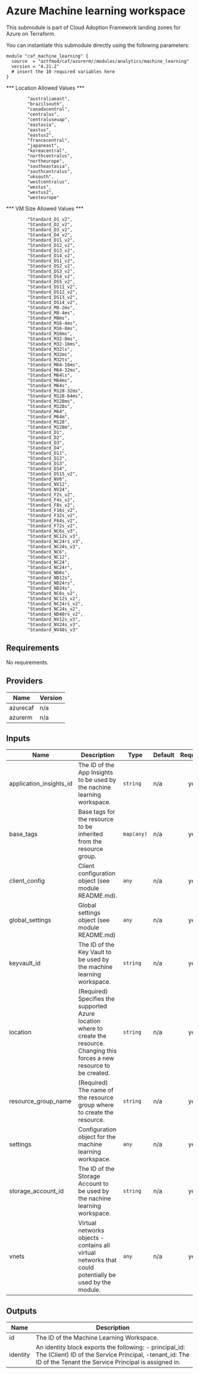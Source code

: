 # Azure Machine learning workspace

This submodule is part of Cloud Adoption Framework landing zones for Azure on Terraform.

You can instantiate this submodule directly using the following parameters:

```
module "caf_machine_learning" {
  source  = "aztfmod/caf/azurerm//modules/analytics/machine_learning"
  version = "4.21.2"
  # insert the 10 required variables here
}
```
*** Location Allowed Values ***
```
        "australiaeast",
        "brazilsouth",
        "canadacentral",
        "centralus",
        "centraluseuap",
        "eastasia",
        "eastus",
        "eastus2",
        "francecentral",
        "japaneast",
        "koreacentral",
        "northcentralus",
        "northeurope",
        "southeastasia",
        "southcentralus",
        "uksouth",
        "westcentralus",
        "westus",
        "westus2",
        "westeurope"
```

*** VM Size Allowed Values ***
```
        "Standard_D1_v2",
        "Standard_D2_v2",
        "Standard_D3_v2",
        "Standard_D4_v2",
        "Standard_D11_v2",
        "Standard_D12_v2",
        "Standard_D13_v2",
        "Standard_D14_v2",
        "Standard_DS1_v2",
        "Standard_DS2_v2",
        "Standard_DS3_v2",
        "Standard_DS4_v2",
        "Standard_DS5_v2",
        "Standard_DS11_v2",
        "Standard_DS12_v2",
        "Standard_DS13_v2",
        "Standard_DS14_v2",
        "Standard_M8-2ms",
        "Standard_M8-4ms",
        "Standard_M8ms",
        "Standard_M16-4ms",
        "Standard_M16-8ms",
        "Standard_M16ms",
        "Standard_M32-8ms",
        "Standard_M32-16ms",
        "Standard_M32ls",
        "Standard_M32ms",
        "Standard_M32ts",
        "Standard_M64-16ms",
        "Standard_M64-32ms",
        "Standard_M64ls",
        "Standard_M64ms",
        "Standard_M64s",
        "Standard_M128-32ms",
        "Standard_M128-64ms",
        "Standard_M128ms",
        "Standard_M128s",
        "Standard_M64",
        "Standard_M64m",
        "Standard_M128",
        "Standard_M128m",
        "Standard_D1",
        "Standard_D2",
        "Standard_D3",
        "Standard_D4",
        "Standard_D11",
        "Standard_D12",
        "Standard_D13",
        "Standard_D14",
        "Standard_DS15_v2",
        "Standard_NV6",
        "Standard_NV12",
        "Standard_NV24",
        "Standard_F2s_v2",
        "Standard_F4s_v2",
        "Standard_F8s_v2",
        "Standard_F16s_v2",
        "Standard_F32s_v2",
        "Standard_F64s_v2",
        "Standard_F72s_v2",
        "Standard_NC6s_v3",
        "Standard_NC12s_v3",
        "Standard_NC24rs_v3",
        "Standard_NC24s_v3",
        "Standard_NC6",
        "Standard_NC12",
        "Standard_NC24",
        "Standard_NC24r",
        "Standard_ND6s",
        "Standard_ND12s",
        "Standard_ND24rs",
        "Standard_ND24s",
        "Standard_NC6s_v2",
        "Standard_NC12s_v2",
        "Standard_NC24rs_v2",
        "Standard_NC24s_v2",
        "Standard_ND40rs_v2",
        "Standard_NV12s_v3",
        "Standard_NV24s_v3",
        "Standard_NV48s_v3"
```

<!-- BEGINNING OF PRE-COMMIT-TERRAFORM DOCS HOOK -->
## Requirements

No requirements.

## Providers

| Name | Version |
|------|---------|
| azurecaf | n/a |
| azurerm | n/a |

## Inputs

| Name | Description | Type | Default | Required |
|------|-------------|------|---------|:--------:|
| application\_insights\_id | The ID of the App Insights to be used by the nachine learning workspace. | `string` | n/a | yes |
| base\_tags | Base tags for the resource to be inherited from the resource group. | `map(any)` | n/a | yes |
| client\_config | Client configuration object (see module README.md). | `any` | n/a | yes |
| global\_settings | Global settings object (see module README.md) | `any` | n/a | yes |
| keyvault\_id | The ID of the Key Vault to be used by the machine learning workspace. | `string` | n/a | yes |
| location | (Required) Specifies the supported Azure location where to create the resource. Changing this forces a new resource to be created. | `string` | n/a | yes |
| resource\_group\_name | (Required) The name of the resource group where to create the resource. | `string` | n/a | yes |
| settings | Configuration object for the machine learning workspace. | `any` | n/a | yes |
| storage\_account\_id | The ID of the Storage Account to be used by the nachine learning workspace. | `string` | n/a | yes |
| vnets | Virtual networks objects - contains all virtual networks that could potentially be used by the module. | `any` | n/a | yes |

## Outputs

| Name | Description |
|------|-------------|
| id | The ID of the Machine Learning Workspace. |
| identity | An identity block exports the following: - principal\_id: The (Client) ID of the Service Principal, -tenant\_id: The ID of the Tenant the Service Principal is assigned in. |

<!-- END OF PRE-COMMIT-TERRAFORM DOCS HOOK -->